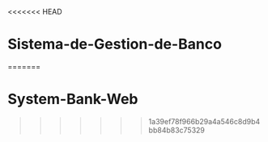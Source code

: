 <<<<<<< HEAD
# Sistema-de-Gestion-de-Banco
=======
# System-Bank-Web
>>>>>>> 1a39ef78f966b29a4a546c8d9b4bb84b83c75329
